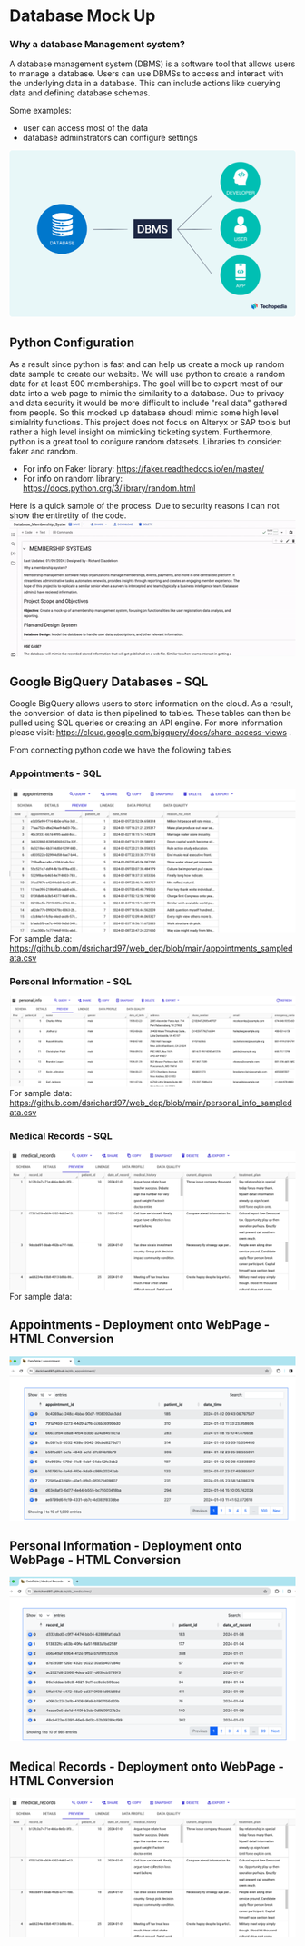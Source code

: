 # Database Mock Up
### Why a database Management system? 
A database management system (DBMS) is a software tool that allows users to manage a database. Users can use DBMSs to access and interact with the underlying data in a database. This can include actions like querying data and defining database schemas. 

Some examples: 
- user can access most of the data
- database adminstrators can configure settings

![alt text](https://github.com/dsrichard97/web_dep/blob/main/dbms-image-1.png "Database Uses")



## Python Configuration 
As a result since python is fast and can help us create a mock up random data sample to create our website. We will use python to create a random data for at least 500 memberships. The goal will be to export most of our data into a web page to mimic the similarity to a database. Due to privacy and data security it would be more difficult to include "real data" gathered from people. So this mocked up database shoudl mimic some high level simialrity functions. This project does not focus on Alteryx or SAP tools but rather a high level insight on mimicking ticketing system. Furthermore, python is a great tool to conigure random datasets. Libraries to consider: faker and random. 
- For info on Faker library: https://faker.readthedocs.io/en/master/
- For info on random library: https://docs.python.org/3/library/random.html

Here is a quick sample of the process. Due to security reasons I can not show the entiretity of the code. 
![alt text](https://github.com/dsrichard97/web_dep/blob/main/pythongif.gif "Python Connecting to Google BigQuery")

## Google BigQuery Databases - SQL
Google BigQuery allows users to store information on the cloud. As a result, the conversion of data is then pipelined to tables. These tables can then be pulled using SQL queries or creating an API engine. For more information please visit: https://cloud.google.com/bigquery/docs/share-access-views  .

From connecting python code we have the following tables 

### Appointments - SQL 
![alt text](https://github.com/dsrichard97/web_dep/blob/main/appt.png "Appointments")
For sample data: https://github.com/dsrichard97/web_dep/blob/main/appointments_sampledata.csv

### Personal Information - SQL
![alt text](https://github.com/dsrichard97/web_dep/blob/main/personal_info.png "Personal Information")
For sample data: https://github.com/dsrichard97/web_dep/blob/main/personal_info_sampledata.csv

### Medical Records - SQL
![alt text](https://github.com/dsrichard97/web_dep/blob/main/medical_records.png "Medical Records")
For sample data:

## Appointments - Deployment onto WebPage - HTML Conversion
![alt text](https://github.com/dsrichard97/web_dep/blob/main/Appointment_records.png)

## Personal Information - Deployment onto WebPage - HTML Conversion
![alt text](https://github.com/dsrichard97/web_dep/blob/main/Medical_records.png)

## Medical Records - Deployment onto WebPage - HTML Conversion
![alt text](https://github.com/dsrichard97/web_dep/blob/main/medical_records.png "Medical Records")
